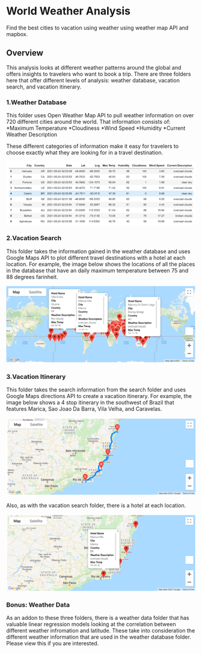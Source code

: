 # World Weather Analysis
Find the best cities to vacation using weather using weather map API and mapbox.

## Overview

This analysis looks at different weather patterns around the global and offers insights to travelers who want to book a trip. There are three folders here that offer different levels of analysis: weather database, vacation search, and vacation itinerary.

### 1.Weather Database

This folder uses Open Weather Map API to pull weather information on over 720 different cities around the world. That information consists of:
*Maximum Temperature
*Cloudiness
*Wind Speed
*Humidity
*Current Weather Description

These different categories of information make it easy for travelers to choose exactly what they are looking for in a travel destination.

![Vacation Map Dataframe](weather_database/city_data_df.png)

### 2.Vacation Search

This folder takes the information gained in the weather database and uses Google Maps API to plot different travel destinations with a hotel at each location. For example, the image below shows the locations of all the places in the database that have an daily maximum temperature between 75 and 88 degrees farinheit.

![vacation_search_map](vacation_search/weatherpy_vacation_map.png)

### 3.Vacation Itinerary

This folder takes the search information from the search folder and uses Google Maps directions API to create a vacation itinerary. For example, the image below shows a 4 stop itinerary in the southwest of Brazil that features Marica, Sao Joao Da Barra, Vila Velha, and Caravelas.

![vacation_itinerary_map](vacation_itinerary/weatherpy_travel_map.png)

Also, as with the vacation search folder, there is a hotel at each location.

![vacation_itinerary_markers](vacation_itinerary/weatherpy_travel_map_markers.png)

### Bonus: Weather Data

As an addon to these three folders, there is a weather data folder that has valuable linear regression models looking at the correlation between different weather infromation and latitude. These take into consideration the different weather information that are used in the weather database folder. Please view this if you are interested.
